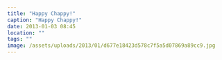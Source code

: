 ```yaml
---
title: "Happy Chappy!"
caption: "Happy Chappy!"
date: 2013-01-03 08:45
location: ""
tags: ""
image: /assets/uploads/2013/01/d677e18423d578c7f5a5d07869a89cc9.jpg
---
```

